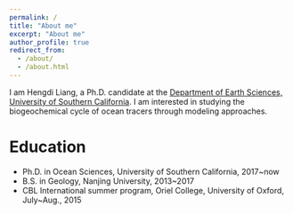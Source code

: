 ```yaml
---
permalink: /
title: "About me"
excerpt: "About me"
author_profile: true
redirect_from: 
  - /about/
  - /about.html
---
```


I am Hengdi Liang, a Ph.D. candidate at the [Department of Earth Sciences, University of Southern California](https://dornsife.usc.edu/earth/). I am interested in studying the biogeochemical cycle of ocean tracers through modeling approaches.

Education
======
* Ph.D. in Ocean Sciences, University of Southern California, 2017~now
* B.S. in Geology, Nanjing University, 2013~2017
* CBL International summer program, Oriel College, University of Oxford, July~Aug., 2015

